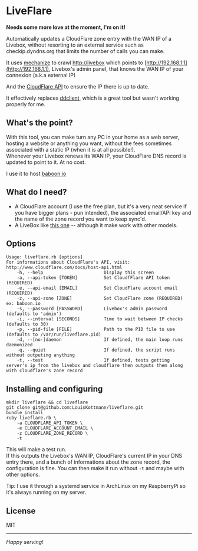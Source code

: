 # LiveFlare
**Needs some more love at the moment, I'm on it!**

Automatically updates a CloudFlare zone entry with the WAN IP of a Livebox, 
without resorting to an external service such as checkip.dyndns.org 
that limits the number of calls you can make.

It uses [mechanize](https://github.com/sparklemotion/mechanize) 
to crawl [http://livebox](http://livebox)
which points to [http://192.168.1.1](http://192.168.1.1), Livebox's admin panel, 
that knows the WAN IP of your connexion (a.k.a external IP)

And the [CloudFlare API](http://www.cloudflare.com/docs/host-api.html)
to ensure the IP there is up to date.

It effectively replaces [ddclient](http://sourceforge.net/apps/trac/ddclient/),
which is a great tool but wasn't working properly for me.

## What's the point?
With this tool, you can make turn any PC in your home as a web server, 
hosting a website or anything you want, without the fees sometimes associated
with a static IP (when it is at all possible!).<br>
Whenever your Livebox renews its WAN IP, your CloudFlare DNS record 
is updated to point to it. At no cost.

I use it to host [baboon.io](http://baboon.io)

## What do I need?
* A CloudFlare account (I use the free plan, 
but it's a very neat service if you have bigger plans - pun intended), 
the associated email/API key and the name of the zone record you want to keep sync'd.
* A LiveBox like [this one](http://boutique.orange.fr/media-cms/mediatheque/livebox-incluse-4497.jpg)
 -- although it make work with other models.
 
## Options
    Usage: liveflare.rb [options]
    For informations about CloudFlare's API, visit: http://www.cloudflare.com/docs/host-api.html
        -h, --help                       Display this screen
        -a, --api-token [TOKEN]          Set CloudfFlare API token (REQUIRED)
        -e, --api-email [EMAIL]          Set CloudFlare account email (REQUIRED)
        -z, --api-zone [ZONE]            Set CloudFlare zone (REQUIRED) ex: baboon.io
        -s, --password [PASSWORD]        Livebox's admin password (defaults to 'admin')
        -i, --interval [SECONDS]         Time to wait between IP checks (defaults to 30)
        -p, --pid-file [FILE]            Path to the PID file to use (defaults to /var/run/liveflare.pid)
        -d, --[no-]daemon                If defined, the main loop runs daemonized
        -q, --quiet                      If defined, the script runs without outputing anything
        -t, --test                       If defined, tests getting server's ip from the livebox and cloudflare then outputs them along with cloudflare's zone record

## Installing and configuring
    mkdir liveflare && cd liveflare
    git clone git@github.com:LouisKottmann/liveflare.git
    bundle install
    ruby liveflare.rb \
        -a CLOUDFLARE_API_TOKEN \
        -e CLOUDFLARE_ACCOUNT_EMAIL \
        -z CLOUDFLARE_ZONE_RECORD \
        -t

This will make a test run.<br>
If this outputs the Livebox's WAN IP, CloudFlare's current IP in your DNS entry there,
and a bunch of informations about the zone record, the configuration is fine. 
You can then make it run without `-t` and maybe with other options.

Tip: I use it through a systemd service in ArchLinux on my RaspberryPi so it's always running on my server.

## License
MIT

---

*Happy serving!*

    
